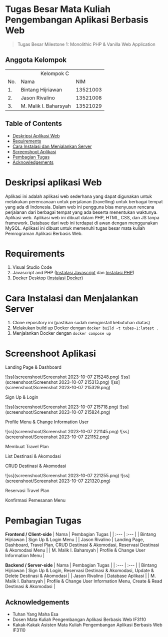 # Tugas Besar Mata Kuliah Pengembangan Aplikasi Berbasis Web
> Tugas Besar Milestone 1: Monolithic PHP & Vanilla Web Application

## Anggota Kelompok
<table>
    <tr>
        <td colspan="3", align = "center"><center>Kelompok C</center></td>
    </tr>
    <tr>
        <td>No.</td>
        <td>Nama</td>
        <td>NIM</td>
    </tr>
    <tr>
        <td>1.</td>
        <td>Bintang Hijriawan</td>
        <td>13521003</td>
    </tr>
    <tr>
        <td>2.</td>
        <td>Jason Rivalino</td>
        <td>13521008</td>
    </tr>
    <tr>
        <td>3.</td>
        <td>M. Malik I. Baharsyah</td>
        <td>13521029</td>
    </tr>
</table>

## Table of Contents
* [Deskripsi Aplikasi Web](#deskripsi-aplikasi-web)
* [Requirements](#requirements)
* [Cara Instalasi dan Menjalankan Server](#cara-instalasi-dan-menjalankan-server)
* [Screenshoot Aplikasi](#screenshoot-aplikasi)
* [Pembagian Tugas](#pembagian-tugas)
* [Acknowledgements](#acknowledgements)

# Deskripsi aplikasi Web
Aplikasi ini adalah aplikasi web sederhana yang dapat digunakan untuk melakukan perencanaan untuk perjalanan (travelling) untuk berbagai tempat yang ada di Indonesia. Dalam web ini pengguna bisa menyusun rencana perjalanan dari berbagai tempat yang ada beserta menentukan waktunya. Aplikasi web. Aplikasi web ini dibuat dalam PHP, HTML, CSS, dan JS tanpa framework. Database dari web ini terdapat di awan dengan menggunakan MySQL. Aplikasi ini dibuat untuk memenuhi tugas besar mata kuliah Pemrograman Aplikasi Berbasis Web.

# Requirements
1. Visual Studio Code
2. Javascript and PHP ([Instalasi Javascript](https://nodejs.org/en/download) dan [Instalasi PHP](https://www.php.net/downloads.php))
3. Docker Desktop ([Instalasi Docker](https://www.docker.com/products/docker-desktop/))

# Cara Instalasi dan Menjalankan Server
1. Clone repository ini (pastikan sudah menginstall kebutuhan diatas)
2. Melakukan build up Docker dengan `docker build -t tubes-1:latest .`
3. Menjalankan Docker dengan `docker compose up`

# Screenshoot Aplikasi
Landing Page & Dashboard

![ss](screenshoot/Screenshot 2023-10-07 215248.png)
![ss](screenshoot/Screenshot 2023-10-07 215313.png)
![ss](screenshoot/Screenshot 2023-10-07 215329.png)

Sign Up & Login

![ss](screenshoot/Screenshot 2023-10-07 215718.png)
![ss](screenshoot/Screenshot 2023-10-07 215824.png)

Profile Menu & Change Information User

![ss](screenshoot/Screenshot 2023-10-07 221145.png)
![ss](screenshoot/Screenshot 2023-10-07 221152.png)

Membuat Travel Plan

List Destinasi & Akomodasi

CRUD Destinasi & Akomodasi

![ss](screenshoot/Screenshot 2023-10-07 221255.png)
![ss](screenshoot/Screenshot 2023-10-07 221320.png)

Reservasi Travel Plan

Konfirmasi Pemesanan Menu

# Pembagian Tugas
<b>Frontend / Client-side</b>
| Nama | Pembagian Tugas |
| :---         |     :---     |
| Bintang Hijriawan      | Sign Up & Login Menu |
| Jason Rivalino         | Landing Page, Dashboard, Travel Plan, CRUD Destinasi & Akomodasi, Reservasi Destinasi & Akomodasi Menu |
| M. Malik I. Baharsyah  | Profile & Change User Information Menu |

<b>Backend / Server-side</b>
| Nama | Pembagian Tugas |
| :---         |     :---     |
| Bintang Hijriawan      | Sign Up & Login, Reservasi Destinasi & Akomodasi, Update & Delete Destinasi & Akomodasi  |
| Jason Rivalino         | Database Aplikasi |
| M. Malik I. Baharsyah  | Profile & Change User Information Menu, Create & Read Destinasi & Akomodasi  |

## Acknowledgements
- Tuhan Yang Maha Esa
- Dosen Mata Kuliah Pengembangan Aplikasi Berbasis Web IF3110
- Kakak-Kakak Asisten Mata Kuliah Pengembangan Aplikasi Berbasis Web IF3110
